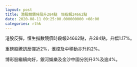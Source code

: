 ```yaml
---
layout: post
title: 港股競價時段升284點　恒指報24662點
date: 2020-08-11 09:25:00.000000000 +08:00
categories: rthk
---
```


港股反彈，恒生指數競價時段報24662點，升284點，升幅1.17%。

重磅股騰訊反彈近2%，滙控及中移動亦升約2%。

博彩股繼續向好，銀河娛樂及金沙中國分別升3%及逾4%。
